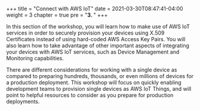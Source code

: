 +++
title = "Connect with AWS IoT"
date = 2021-03-30T08:47:41-04:00
weight = 3
chapter = true
pre = "<b>3. </b>"
+++

In this section of the workshop, you will learn how to make use of AWS IoT services in order to securely provision your devices using X.509 Certificates instead of using hard-coded AWS Access Key Pairs. You will also learn how to take advantage of other important aspects of integrating your devices with AWS IoT services, such as Device Management and Monitoring capabilities.

There are different considerations for working with a single device as compared to preparing hundreds, thousands, or even millions of devices for a production deployment. This workshop will focus on quickly enabling development teams to provision single devices as AWS IoT Things, and will point to helpful resources to consider as you prepare for production deployments.
